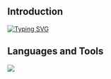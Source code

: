 ## Introduction

<p align="center">

<a href="https://git.io/typing-svg"><a href="https://github.com/SclayGT"><img src="https://readme-typing-svg.demolab.com?font=Fira+Code&size=19&pause=1000&color=F7B64C&random=false&width=435&lines=Hey+there+%F0%9F%91%8B%2C+I'm+Rony+Wijaya;a+developer+passionate+about+learning" alt="Typing SVG" /></a>

</p>

## Languages and Tools

<p align="left"> <a href="https://github.com/SclayGT"><img src="https://skillicons.dev/icons?i=html,css,js,ts,go,php,postgres,mysql,postman,nestjs,nextjs,react"> </a> </p>
